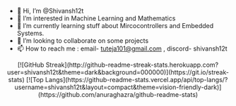 - 👋 Hi, I’m @Shivansh12t
- 👀 I’m interested in Machine Learning and Mathematics 
- 🌱 I’m currently learning stuff about Mircocontrollers and Embedded Systems.
- 💞️ I’m looking to collaborate on some projects
- 📫 How to reach me : email- tuteja101@gmail.com , discord- shivansh12t

<div align="center">
  [![GitHub Streak](http://github-readme-streak-stats.herokuapp.com?user=shivansh12t&theme=dark&background=000000)](https://git.io/streak-stats)
  [![Top Langs](https://github-readme-stats.vercel.app/api/top-langs/?username=shivansh12t&layout=compact&theme=vision-friendly-dark)](https://github.com/anuraghazra/github-readme-stats)
</div>

<!---
Shivansh12t/Shivansh12t is a ✨ special ✨ repository because its `README.md` (this file) appears on your GitHub profile.
You can click the Preview link to take a look at your changes.
--->

